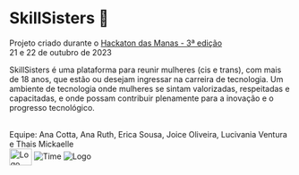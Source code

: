 # SkillSisters :raised_hands:

Projeto criado durante o [Hackaton das Manas - 3ª edição](https://www.hackathondasmanas.com/p%C3%A1gina-inicial)  <br>
21 e 22 de outubro de 2023


SkillSisters é uma plataforma para reunir mulheres (cis e trans), com mais de 18 anos, que estão ou desejam ingressar na carreira de tecnologia. Um ambiente de tecnologia onde mulheres se sintam valorizadas, respeitadas e capacitadas, e onde possam contribuir plenamente para a inovação e o progresso tecnológico.<br><br>


Equipe:
Ana Cotta, Ana Ruth, Erica Sousa, Joice Oliveira, Lucivania Ventura e Thais Mickaelle 
<br/>
 <img align="center" alt="Logo do time" height="30" width="40" src="./Time.jpeg">
![Time](https://github.com/JoiceO/skillsisters/assets/97102584/9521809f-e8b7-4475-b81a-bbaaecf852d0)
![Logo](https://github.com/JoiceO/skillsisters/assets/97102584/7d6842a5-b146-4dff-990b-381455102486)
